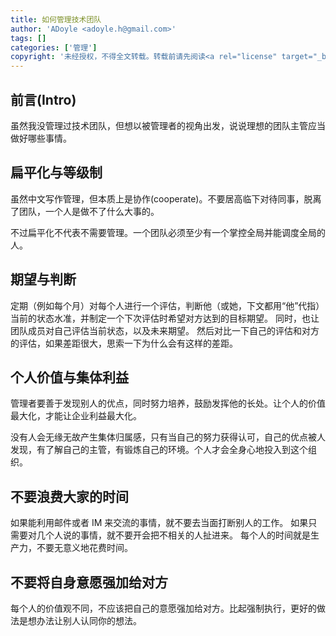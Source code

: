 ```yaml
---
title: 如何管理技术团队
author: 'ADoyle <adoyle.h@gmail.com>'
tags: []
categories: ['管理']
copyright: '未经授权，不得全文转载。转载前请先阅读<a rel="license" target="_blank" href="//adoyle.me/blog/copyright.html">本站版权声明</a>'
---
```


## 前言(Intro)
虽然我没管理过技术团队，但想以被管理者的视角出发，说说理想的团队主管应当做好哪些事情。

<!-- more -->

## 扁平化与等级制
虽然中文写作管理，但本质上是协作(cooperate)。不要居高临下对待同事，脱离了团队，一个人是做不了什么大事的。

不过扁平化不代表不需要管理。一个团队必须至少有一个掌控全局并能调度全局的人。

## 期望与判断
定期（例如每个月）对每个人进行一个评估，判断他（或她，下文都用“他”代指）当前的状态水准，并制定一个下次评估时希望对方达到的目标期望。
同时，也让团队成员对自己评估当前状态，以及未来期望。
然后对比一下自己的评估和对方的评估，如果差距很大，思索一下为什么会有这样的差距。


## 个人价值与集体利益
管理者要善于发现别人的优点，同时努力培养，鼓励发挥他的长处。让个人的价值最大化，才能让企业利益最大化。

没有人会无缘无故产生集体归属感，只有当自己的努力获得认可，自己的优点被人发现，有了解自己的主管，有锻炼自己的环境。个人才会全身心地投入到这个组织。

## 不要浪费大家的时间
如果能利用邮件或者 IM 来交流的事情，就不要去当面打断别人的工作。
如果只需要对几个人说的事情，就不要开会把不相关的人扯进来。
每个人的时间就是生产力，不要无意义地花费时间。

## 不要将自身意愿强加给对方
每个人的价值观不同，不应该把自己的意愿强加给对方。比起强制执行，更好的做法是想办法让别人认同你的想法。
